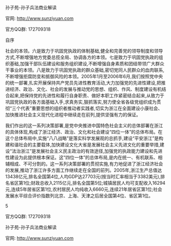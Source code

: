 孙子苑-孙子兵法商业解读

官网: http://www.sunziyuan.com

官方QQ群: 172709318

自序

社会的本领。六是致力于巩固党执政的体制基础,健全和完善党的领导制度和领导方式,不断增强地方党委总揽全局、协调各方的本领。七是致力于巩固党执政的组织基础,加强干部队伍建设和服务组织建设,不断增强自身素质和团结带领广大群众干事业的本领。八是致力于巩固党执政的群众基础,密切党同人民群众的血肉联系,不断增强拒腐防变和抵御风险的本领。2005年1月至2006年6月,我们按照党中央的统一部署,扎实开展保持共产党员先进性教育活动,大力加强党的先进性建设,把推进经济、政治、文化、社会的发展与推动党的思想、组织、作风、制度建设有机结合起来,把保持党的先进性和履行自身职责、做好本职工作紧密结合起来,从致力于巩固党执政的各方面基础入手,求真务实,狠抓落实,努力使全省各级党组织成为贯彻“三个代表”重要思想的组织者推动者实践者,切实为浙江在全面建设小康社会、加快推进社会主义现代化进程中继续走在前列,提供坚强有力的保证。

我们作出的这一系列决策部署,是党中央推进中国特色社会主义的总体部署在浙江的具体体现,构成了浙江经济、政治、文化和社会建设“四位一体”的总体布局。在这个总体布局中,实施“八八战略”是落实科学发展观的总抓手,建设“平安浙江”是构建和谐社会的主要载体,加快建设文化大省是发展社会主义先进文化的重要举措,建设“法治浙江”是发展社会主义民主政治的有效途径,加强党的执政能力建设和先进性建设为此提供根本保证。这“四位一体”的总体布局,是内在统一、有机联系、相辅相成、不可分割的。这一系列决策部署的贯彻实施,有力地促进了浙江经济社会的发展,推动了浙江许多方面工作继续走在全国的前列。2005年,浙江生产总值达13438亿元,排名全国第4位,人均GDP达27703元(按当时汇率相当于3382美元),排名省区第1位;财政总收入2115亿元,排名全国第5位;城镇居民人均可支配收入16294元,连续5年居省区第1位,农村居民人均纯收入6660元,连续21年居省区第1位;社会发展水平综合评价指数列北京、上海、天津之后居全国第4位、省区第1位。

5

官方QQ群: 172709318

孙子苑-孙子兵法商业解读

官网: http://www.sunziyuan.com